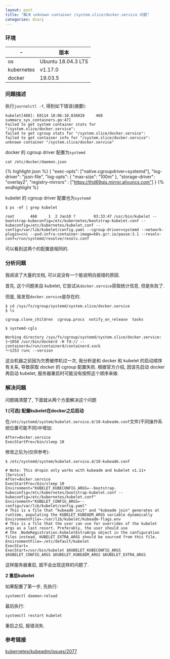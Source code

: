 ```yaml
---
layout: post
title: "解决 unknown container /system.slice/docker.service 问题"
categories: diary
---
```


### 环境

|-|版本|
|-|-|
|os|Ubuntu 18.04.3 LTS|
|kubernetes|v1.17.0|
|docker|19.03.5|

### 问题描述

执行`journalctl -f`, 得到如下错误(摘要):

```
kubelet[468]: E0114 18:06:10.836028     468 summary_sys_containers.go:47]
Failed to get system container stats for "/system.slice/docker.service":
failed to get cgroup stats for "/system.slice/docker.service":
failed to get container info for "/system.slice/docker.service":
unknown container "/system.slice/docker.service"
```

docker 的 cgroup driver 配置为`systemd`

`cat /etc/docker/daemon.json`

{% highlight json %}
{
  "exec-opts": ["native.cgroupdriver=systemd"],
  "log-driver": "json-file",
  "log-opts": {
    "max-size": "100m"
  },
  "storage-driver": "overlay2",
  "registry-mirrors" : ["https://thd69qis.mirror.aliyuncs.com"]
}
{% endhighlight %}

kubelet 的 cgroup driver 配置也为`systemd`

```
$ ps -ef | grep kubelet

root       468     1  2 Jan10 ?        03:33:47 /usr/bin/kubelet --bootstrap-kubeconfig=/etc/kubernetes/bootstrap-kubelet.conf --kubeconfig=/etc/kubernetes/kubelet.conf --config=/var/lib/kubelet/config.yaml --cgroup-driver=systemd --network-plugin=cni --pod-infra-container-image=k8s.gcr.io/pause:3.1 --resolv-conf=/run/systemd/resolve/resolv.conf
```

可以看到这两个的配置是相同的.

### 分析问题

我阅读了大量的文档, 可以说没有一个能说明白报错的原因.

首先, 这个问题来自 kubelet, 它尝试从`docker.service`获取统计信息, 但是失败了. 

但是, 我发现`docker.service`是存在的.

```
$ cd /sys/fs/cgroup/systemd/system.slice/docker.service
$ ls

cgroup.clone_children  cgroup.procs  notify_on_release  tasks
```

```
$ systemd-cgls

Working directory /sys/fs/cgroup/systemd/system.slice/docker.service:
├─1058 /usr/bin/dockerd -H fd:// --containerd=/run/containerd/containerd.sock
└─1253 runc --version
```

这台机器之前因为欠费被停机过一次, 我分析是和 docker 和 kubelet 的启动顺序有关系, 导致获取 docker 的 cgroup 配置失败. 根据官方介绍, 因该先启动 docker 再启动 kubelet, 服务器重启时可能没有按照这个顺序来做. 

### 解决问题

问题搞清楚了, 下面就从两个方面解决这个问题

**1 [可选] 配置kubelet在docker之后启动**

在`/etc/systemd/system/kubelet.service.d/10-kubeadm.conf`文件(不同操作系统位置可能不同)中增加:

```
After=docker.service
ExecStartPre=/bin/sleep 10
```

修改之后为(仅供参考):

```
$ /etc/systemd/system/kubelet.service.d/10-kubeadm.conf

# Note: This dropin only works with kubeadm and kubelet v1.11+
[Service]
After=docker.service
ExecStartPre=/bin/sleep 10
Environment="KUBELET_KUBECONFIG_ARGS=--bootstrap-kubeconfig=/etc/kubernetes/bootstrap-kubelet.conf --kubeconfig=/etc/kubernetes/kubelet.conf"
Environment="KUBELET_CONFIG_ARGS=--config=/var/lib/kubelet/config.yaml"
# This is a file that "kubeadm init" and "kubeadm join" generates at runtime, populating the KUBELET_KUBEADM_ARGS variable dynamically
EnvironmentFile=-/var/lib/kubelet/kubeadm-flags.env
# This is a file that the user can use for overrides of the kubelet args as a last resort. Preferably, the user should use
# the .NodeRegistration.KubeletExtraArgs object in the configuration files instead. KUBELET_EXTRA_ARGS should be sourced from this file.
EnvironmentFile=-/etc/default/kubelet
ExecStart=
ExecStart=/usr/bin/kubelet $KUBELET_KUBECONFIG_ARGS $KUBELET_CONFIG_ARGS $KUBELET_KUBEADM_ARGS $KUBELET_EXTRA_ARGS
```

这样服务器重启, 就不会出现这样的问题了.

**2 重启kubelet**

如果配置了第一步, 先执行:

`systemctl daemon-reload`

最后执行:

`systemctl restart kubelet`

重启之后, 报错消失.

### 参考链接

[kubernetes/kubeadm/issues/2077](https://github.com/kubernetes/kubeadm/issues/2077)